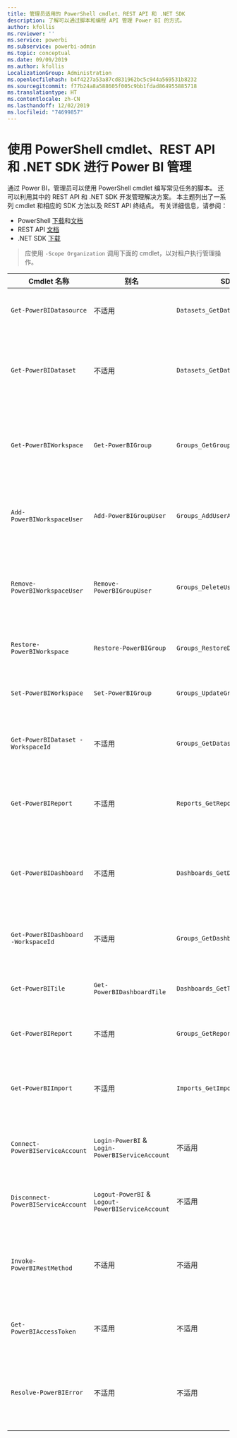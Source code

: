 ```yaml
---
title: 管理员适用的 PowerShell cmdlet、REST API 和 .NET SDK
description: 了解可以通过脚本和编程 API 管理 Power BI 的方式。
author: kfollis
ms.reviewer: ''
ms.service: powerbi
ms.subservice: powerbi-admin
ms.topic: conceptual
ms.date: 09/09/2019
ms.author: kfollis
LocalizationGroup: Administration
ms.openlocfilehash: b4f4227a53a87cd831962bc5c944a569531b8232
ms.sourcegitcommit: f77b24a8a588605f005c9bb1fdad864955885718
ms.translationtype: HT
ms.contentlocale: zh-CN
ms.lasthandoff: 12/02/2019
ms.locfileid: "74699857"
---
```

# <a name="powershell-cmdlets-rest-apis-and-net-sdk-for-power-bi-administration"></a>使用 PowerShell cmdlet、REST API 和 .NET SDK 进行 Power BI 管理
通过 Power BI，管理员可以使用 PowerShell cmdlet 编写常见任务的脚本。 还可以利用其中的 REST API 和 .NET SDK 开发管理解决方案。 本主题列出了一系列 cmdlet 和相应的 SDK 方法以及 REST API 终结点。 有关详细信息，请参阅：

- PowerShell [下载](https://www.powershellgallery.com/packages/MicrosoftPowerBIMgmt/)和[文档](https://docs.microsoft.com/powershell/power-bi/overview?view=powerbi-ps)
- REST API [文档](https://docs.microsoft.com/rest/api/power-bi/admin)
- .NET SDK [下载](https://www.nuget.org/packages/Microsoft.PowerBI.Api/)

> 应使用 `-Scope Organization` 调用下面的 cmdlet，以对租户执行管理操作。

| **Cmdlet 名称** | **别名** | **SDK 方法** | **REST API 终结点** | **说明** |
| --- | --- | --- | --- | --- |
| `Get-PowerBIDatasource` | 不适用 | `Datasets_GetDataSourcesAsAdmin` | /v1.0/myorg/admin/datasets/{datasetkey}/datasources | 获取给定数据集的数据源。 |
| `Get-PowerBIDataset` | 不适用 | `Datasets_GetDatasetsAsAdmin` | /v1.0/myorg/admin/datasets | 获取 Power BI 租户中的完整数据集列表。 |
| `Get-PowerBIWorkspace` | `Get-PowerBIGroup` | `Groups_GetGroupsAsAdmin` | /v1.0/myorg/admin/groups | 获取 Power BI 租户中的完整工作区列表。 |
| `Add-PowerBIWorkspaceUser` | `Add-PowerBIGroupUser` | `Groups_AddUserAsAdmin` | /v1.0/myorg/admin/groups/{groupId}/users | 将用户作为成员添加到给定的工作区。 |
| `Remove-PowerBIWorkspaceUser` | `Remove-PowerBIGroupUser` | `Groups_DeleteUserAsAdmin` | /v1.0/myorg/admin/groups/{groupId}/users/{user} | 从给定工作区的成员身份列表中删除用户。 |
| `Restore-PowerBIWorkspace` |`Restore-PowerBIGroup` | `Groups_RestoreDeletedGroupAsAdmin` | /v1.0/myorg/admin/groups/{groupId}/restore | 还原已删除的工作区。 |
| `Set-PowerBIWorkspace` |`Set-PowerBIGroup` | `Groups_UpdateGroupAsAdmin` | /v1.0/myorg/admin/groups/{groupId} | 更新给定工作区的属性。 |
| `Get-PowerBIDataset -WorkspaceId` | 不适用 | `Groups_GetDatasetsAsAdmin` | /v1.0/myorg/admin/groups/{group\_id}/datasets | 获取给定工作区中的数据集。 |
| `Get-PowerBIReport` | 不适用 | `Reports_GetReportsAsAdmin` | /v1.0/myorg/admin/reports | 获取 Power BI 租户中的完整报表列表。 |
| `Get-PowerBIDashboard` | 不适用 | `Dashboards_GetDashboardsAsAdmin` | /v1.0/myorg/admin/dashboards | 获取 Power BI 租户中的完整仪表板列表。 |
| `Get-PowerBIDashboard -WorkspaceId` | 不适用 | `Groups_GetDashboardsAsAdmin` | /v1.0/myorg/admin/groups/{group\_id}/dashboards | 获取给定工作区中的仪表板。 |
| `Get-PowerBITile` | `Get-PowerBIDashboardTile` | `Dashboards_GetTilesAsAdmin` | /v1.0/myorg/admin/dashboards/{dashboard\_id}/tiles | 获取给定仪表板的磁贴。 |
| `Get-PowerBIReport` | 不适用 | `Groups_GetReportsAsAdmin` | /v1.0/myorg/admin/groups/{group\_id}/reports | 获取给定工作区中的报表。 |
| `Get-PowerBIImport` | 不适用 | `Imports_GetImportsAsAdmin` | /v1.0/myorg/admin/imports | 获取 Power BI 租户中的完整导出列表。 |
| `Connect-PowerBIServiceAccount` | `Login-PowerBI` &  `Login-PowerBIServiceAccount` | 不适用 | 不适用 | 登录 Power BI 并启动一个会话。 |
| `Disconnect-PowerBIServiceAccount` | `Logout-PowerBI` & `Logout-PowerBIServiceAccount` | 不适用 | 不适用 | 注销 Power BI 并关闭现有会话。 |
| `Invoke-PowerBIRestMethod`| 不适用 | 不适用 | 不适用 | 将任意 REST API 调用发送到 Power BI。 |
| `Get-PowerBIAccessToken`| 不适用 | 不适用 | 不适用 | 在会话中获取 Power BI 访问令牌。 |
| `Resolve-PowerBIError`| 不适用 | 不适用 | 不适用 | 获取失败 cmdlet 调用的详细错误信息。 |
